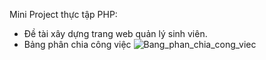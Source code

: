 Mini Project thực tập PHP:
- Đề tài xây dựng trang web quản lý sinh viên.
- Bảng phân chia công việc
![Bang_phan_chia_cong_viec](https://user-images.githubusercontent.com/102863067/209956247-c48631b7-c84b-4ec8-8dbc-4ee8857141d6.png)
